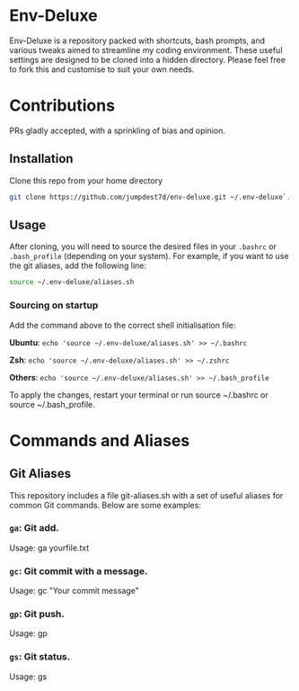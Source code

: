 # Env-Deluxe

Env-Deluxe is a repository packed with shortcuts, bash prompts, and various tweaks aimed to streamline my coding environment. These useful settings are designed to be cloned into a hidden directory. Please feel free to fork this and customise to suit your own needs.

# Contributions

PRs gladly accepted, with a sprinkling of bias and opinion.

## Installation
Clone this repo from your home directory

```bash
git clone https://github.com/jumpdest7d/env-deluxe.git ~/.env-deluxe`.
```

## Usage

After cloning, you will need to source the desired files in your `.bashrc` or `.bash_profile` (depending on your system). For example, if you want to use the git aliases, add the following line:

```bash
source ~/.env-deluxe/aliases.sh
```

### Sourcing on startup

Add the command above to the correct shell initialisation file:

**Ubuntu**: `echo 'source ~/.env-deluxe/aliases.sh' >> ~/.bashrc`

**Zsh**: `echo 'source ~/.env-deluxe/aliases.sh' >> ~/.zshrc`

**Others**: `echo 'source ~/.env-deluxe/aliases.sh' >> ~/.bash_profile`

To apply the changes, restart your terminal or run source ~/.bashrc or source ~/.bash_profile.

# Commands and Aliases

## Git Aliases
This repository includes a file git-aliases.sh with a set of useful aliases for common Git commands. Below are some examples:

### `ga`: Git add.
Usage: ga yourfile.txt

### `gc`: Git commit with a message.
Usage: gc "Your commit message"

### `gp`: Git push.
Usage: gp

### `gs`: Git status.
Usage: gs

